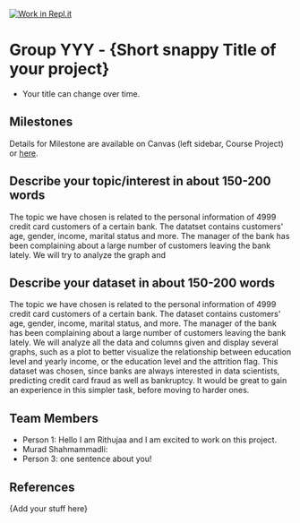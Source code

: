 [![Work in Repl.it](https://classroom.github.com/assets/work-in-replit-14baed9a392b3a25080506f3b7b6d57f295ec2978f6f33ec97e36a161684cbe9.svg)](https://classroom.github.com/online_ide?assignment_repo_id=360406&assignment_repo_type=GroupAssignmentRepo)
# Group YYY - {Short snappy Title of your project}

- Your title can change over time.

## Milestones

Details for Milestone are available on Canvas (left sidebar, Course Project) or [here](https://firas.moosvi.com/courses/data301/project/milestone01.html).

## Describe your topic/interest in about 150-200 words

 The topic we have chosen is related to the personal information of 4999 credit card customers of a certain bank. The datatset contains customers' age, gender, income, marital status and more. The manager of the bank has been complaining about a large number of customers leaving the bank lately. We will try to analyze the graph and 

## Describe your dataset in about 150-200 words

 The topic we have chosen is related to the personal information of 4999 credit card customers of a certain bank. The dataset contains customers' age, gender, income, marital status, and more. The manager of the bank has been complaining about a large number of customers leaving the bank lately. We will analyze all the data and columns given and display several graphs, such as a plot to better visualize the relationship between education level and yearly income, or the education level and the attrition flag. This dataset was chosen, since banks are always interested in data scientists, predicting credit card fraud as well as bankruptcy. It would be great to gain an experience in this simpler task, before moving to harder ones. 

## Team Members

- Person 1: Hello I am Rithujaa and I am excited to work on this project.
- Murad Shahmammadli: 
- Person 3: one sentence about you!

## References

{Add your stuff here}
